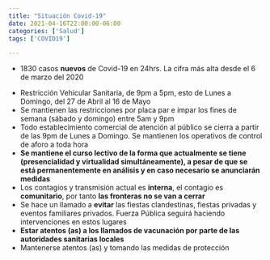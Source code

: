 ```yaml
---
title: "Situación Covid-19"
date: 2021-04-16T22:00:00-06:00
categories: ['Salud']
tags: ['COVID19']

---
```


- 1830 casos **nuevos** de Covid-19 en 24hrs. La cifra más alta desde el 6 de marzo del 2020
<!--more-->
- Restricción Vehicular Sanitaria, de 9pm a 5pm, esto de Lunes a Domingo, del 27 de Abril al 16 de Mayo
- Se mantienen las restricciones por placa par e impar los fines de semana (sábado y domingo) entre 5am y 9pm
- Todo establecimiento comercial de atención al público se cierra a partir de las 9pm de Lunes a Domingo. Se mantienen los operativos de control de aforo a toda hora
- **Se mantiene el curso lectivo de la forma que actualmente se tiene (presencialidad y virtualidad simultáneamente), a pesar de que se está permanentemente en análisis y en caso necesario se anunciarán medidas**
- Los contagios y transmisión actual es **interna**, el contagio es **comunitario**, por tanto **las fronteras no se van a cerrar**
- Se hace un llamado a **evitar** las fiestas clandestinas, fiestas privadas y eventos familiares privados. Fuerza Pública seguirá haciendo intervenciones en estos lugares
- **Estar atentos (as) a los llamados de vacunación por parte de las autoridades sanitarias locales**
- Mantenerse atentos (as) y tomando las medidas de protección